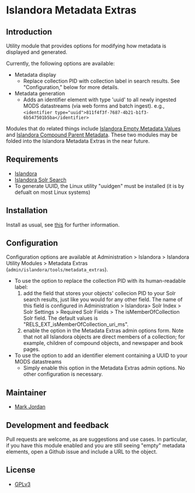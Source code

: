 # Islandora Metadata Extras

## Introduction

Utility module that provides options for modifying how metadata is displayed and generated.

Currently, the following options are available:

* Metadata display
  * Replace collection PID with collection label in search results. See "Configuration," below for more details.
* Metadata generation
  * Adds an identifier element with type 'uuid' to all newly ingested MODS datastreams (via web forms and batch ingest). e.g.,`<identifier type="uuid">811f4f3f-7687-4b21-b1f3-6b547501b5ba</identifier>`

Modules that do related things include [Islandora Empty Metadata Values](https://github.com/mjordan/islandora_empty_metadata_values) and [Islandora Compound Parent Metadata](https://github.com/mjordan/islandora_compound_parent_metadata). These two modules may be folded into the Islandora Metadata Extras in the near future.

## Requirements

* [Islandora](https://github.com/Islandora/islandora)
* [Islandora Solr Search](https://github.com/Islandora/islandora_solr_search)
* To generate UUID, the Linux utility "uuidgen" must be installed (it is by defualt on most Linux systems)

## Installation

Install as usual, see [this](https://drupal.org/documentation/install/modules-themes/modules-7) for further information.

## Configuration

Configuration options are available at Administration > Islandora > Islandora Utility Modules > Metadata Extras (`admin/islandora/tools/metadata_extras`).

* To use the option to replace the collection PID with its human-readable label:
  1. add the field that stores your objects' collecion PID to your Solr search results, just like you would for any other field. The name of this field is configured in Administration > Islandora> Solr Index > Solr Settings > Required Solr Fields > The isMemberOfCollection Solr field. The default values is "RELS_EXT_isMemberOfCollection_uri_ms".
  1. enable the option in the Metadata Extras admin options form. Note that not all Islandora objects are direct members of a collection; for example, children of compound objects, and newspaper and book pages.
* To use the option to add an identifier element containing a UUID to your MODS datastreams
  * Simply enable this option in the Metadata Extras admin options. No other configuration is necessary.

## Maintainer

* [Mark Jordan](https://github.com/mjordan)

## Development and feedback

Pull requests are welcome, as are suggestions and use cases. In particular, if you have this module enabled and you are still seeing "empty" metadata elements, open a Github issue and include a URL to the object.

## License

* [GPLv3](http://www.gnu.org/licenses/gpl-3.0.txt)
